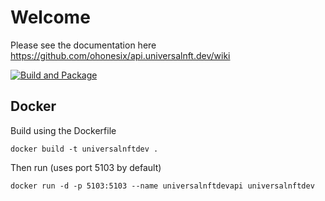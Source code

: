 # Welcome

Please see the documentation here https://github.com/ohonesix/api.universalnft.dev/wiki

[![Build and Package](https://github.com/ohonesix/api.universalnft.dev/actions/workflows/main.yml/badge.svg)](https://github.com/ohonesix/api.universalnft.dev/actions/workflows/main.yml)


## Docker

Build using the Dockerfile

`docker build -t universalnftdev .`

Then run (uses port 5103 by default)

`docker run -d -p 5103:5103 --name universalnftdevapi universalnftdev`
